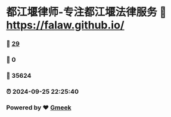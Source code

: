 # 都江堰律师-专注都江堰法律服务 :link: https://falaw.github.io/ 
### :page_facing_up: [29](https://falaw.github.io//tag.html) 
### :speech_balloon: 0 
### :hibiscus: 35624 
### :alarm_clock: 2024-09-25 22:25:40 
### Powered by :heart: [Gmeek](https://github.com/Meekdai/Gmeek)
